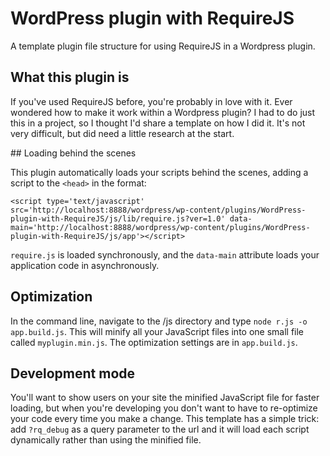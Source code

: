WordPress plugin with RequireJS
===============================

A template plugin file structure for using RequireJS in a Wordpress plugin. 

## What this plugin is

If you've used RequireJS before, you're probably in love with it. Ever wondered how to make it work within a Wordpress plugin? I had to do just this in a project, so I thought I'd share a template on how I did it. It's not very difficult, but did need a little research at the start.

## Loading behind the scenes

This plugin automatically loads your scripts behind the scenes, adding a script to the `<head>` in the format: 

`<script type='text/javascript' src='http://localhost:8888/wordpress/wp-content/plugins/WordPress-plugin-with-RequireJS/js/lib/require.js?ver=1.0' data-main='http://localhost:8888/wordpress/wp-content/plugins/WordPress-plugin-with-RequireJS/js/app'></script>`

`require.js` is loaded synchronously, and the `data-main` attribute loads your application code in asynchronously. 

## Optimization

In the command line, navigate to the /js directory and type `node r.js -o app.build.js`. This will minify all your JavaScript files into one small file called `myplugin.min.js`. The optimization settings are in `app.build.js`.

## Development mode

You'll want to show users on your site the minified JavaScript file for faster loading, but when you're developing you don't want to have to re-optimize your code every time you make a change. This template has a simple trick: add `?rq_debug` as a query parameter to the url and it will load each script dynamically rather than using the minified file.
